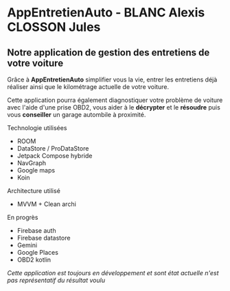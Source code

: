 # AppEntretienAuto - BLANC Alexis CLOSSON Jules



## Notre application de gestion des entretiens de votre voiture

Grâce à **AppEntretienAuto** simplifier vous la vie, entrer les entretiens déjà réaliser ainsi que le kilométrage actuelle de votre voiture.

Cette application pourra également diagnostiquer votre problème de voiture avec l'aide d'une prise OBD2, vous aider à le **décrypter** et le **résoudre** puis vous **conseiller** un garage autombile à proximité.

Technologie utilisées 

- ROOM
- DataStore / ProDataStore
- Jetpack Compose hybride
- NavGraph
- Google maps
- Koin 

Architecture utilisé

- MVVM + Clean archi

En progrès
- Firebase auth
- Firebase datastore
- Gemini
- Google Places
- OBD2 kotlin

_Cette application est toujours en développement et sont état actuelle n'est pas représentatif du résultat voulu_

